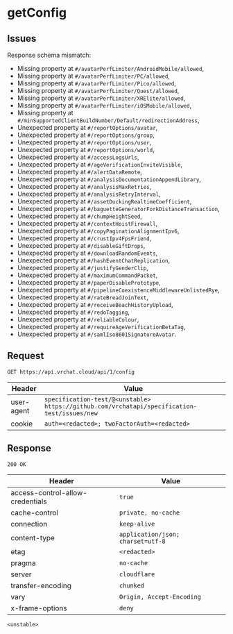 # getConfig

## Issues
Response schema mismatch:
* Missing property at ``#/avatarPerfLimiter/AndroidMobile/allowed``,
* Missing property at ``#/avatarPerfLimiter/PC/allowed``,
* Missing property at ``#/avatarPerfLimiter/Pico/allowed``,
* Missing property at ``#/avatarPerfLimiter/Quest/allowed``,
* Missing property at ``#/avatarPerfLimiter/XRElite/allowed``,
* Missing property at ``#/avatarPerfLimiter/iOSMobile/allowed``,
* Missing property at ``#/minSupportedClientBuildNumber/Default/redirectionAddress``,
* Unexpected property at ``#/reportOptions/avatar``,
* Unexpected property at ``#/reportOptions/group``,
* Unexpected property at ``#/reportOptions/user``,
* Unexpected property at ``#/reportOptions/world``,
* Unexpected property at ``#/accessLogsUrls``,
* Unexpected property at ``#/ageVerificationInviteVisible``,
* Unexpected property at ``#/alertDataRemote``,
* Unexpected property at ``#/analysisDocumentationAppendLibrary``,
* Unexpected property at ``#/analysisMaxRetries``,
* Unexpected property at ``#/analysisRetryInterval``,
* Unexpected property at ``#/assetDuckingRealtimeCoefficient``,
* Unexpected property at ``#/baguetteGeneratorForkDistanceTransaction``,
* Unexpected property at ``#/chumpHeightSeed``,
* Unexpected property at ``#/contextHoistFirewall``,
* Unexpected property at ``#/copyPaginationAlignmentIpv6``,
* Unexpected property at ``#/crustIpv4FpsFriend``,
* Unexpected property at ``#/disableGiftDrops``,
* Unexpected property at ``#/downloadRandomEvents``,
* Unexpected property at ``#/hashEventChatReplication``,
* Unexpected property at ``#/justifyGenderClip``,
* Unexpected property at ``#/maximumCommandPacket``,
* Unexpected property at ``#/paperDisablePrototype``,
* Unexpected property at ``#/pipelineCoexistenceMiddlewareUnlistedRye``,
* Unexpected property at ``#/rateBreadJoinText``,
* Unexpected property at ``#/receiveBeachHistoryUpload``,
* Unexpected property at ``#/redoTagging``,
* Unexpected property at ``#/reliableColour``,
* Unexpected property at ``#/requireAgeVerificationBetaTag``,
* Unexpected property at ``#/samlIso8601SignatureAvatar``.
## Request
`GET https://api.vrchat.cloud/api/1/config`

| Header | Value |
| ------ | ----- |
| user-agent | `specification-test/@<unstable> https://github.com/vrchatapi/specification-test/issues/new` |
| cookie | `auth=<redacted>; twoFactorAuth=<redacted>` |


## Response
`200 OK`

| Header | Value |
| ------ | ----- |
| access-control-allow-credentials | `true` |
| cache-control | `private, no-cache` |
| connection | `keep-alive` |
| content-type | `application/json; charset=utf-8` |
| etag | `<redacted>` |
| pragma | `no-cache` |
| server | `cloudflare` |
| transfer-encoding | `chunked` |
| vary | `Origin, Accept-Encoding` |
| x-frame-options | `deny` |

```jsonc
<unstable>
```
